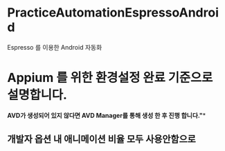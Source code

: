 # PracticeAutomationEspressoAndroid
Espresso 를 이용한 Android 자동화

# Appium 를 위한 환경설정 완료 기준으로 설명합니다.

**AVD가 생성되어 있지 않다면 AVD Manager를 통해 생성 한 후 진행 합니다."***

## 개발자 옵션 내 애니메이션 비율 모두 사용안함으로 
